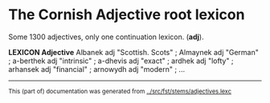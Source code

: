 # The Cornish Adjective root lexicon

Some 1300 adjectives, only one continuation lexicon. (**adj**).

**LEXICON Adjective** 
 Albanek adj "Scottish. Scots" ; 
 Almaynek adj "German" ; 
 a-berthek adj "intrinsic" ; 
 a-dhevis adj "exact" ; 
 ardhek adj "lofty" ; 
 arhansek adj "financial" ; 
 arnowydh adj "modern" ; 
...
* * *
<small>This (part of) documentation was generated from [../src/fst/stems/adjectives.lexc](http://github.com/giellalt/lang-cor/blob/main/../src/fst/stems/adjectives.lexc)</small>